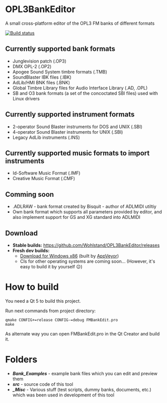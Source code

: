 # OPL3BankEditor
A small cross-platform editor of the OPL3 FM banks of different formats

[![Build status](https://ci.appveyor.com/api/projects/status/llbyd0blk0i7amih?svg=true)](https://ci.appveyor.com/project/Wohlstand/opl3bankeditor)

## Currently supported bank formats
* Junglevision patch (.OP3)
* DMX OPL-2 (.OP2)
* Apogee Sound System timbre formats (.TMB)
* SoundBlaster IBK files (.IBK)
* AdLib/HMI BNK files (.BNK)
* Global Timbre Library files for Audio Interface Library (.AD, .OPL)
* SB and O3 bank formats (a set of the concoctated SBI files) used with Linux drivers

## Currently supported instrument formats
* 2-operator Sound Blaster instruments for DOS and UNIX (.SBI)
* 4-operator Sound Blaster instruments for UNIX (.SBI)
* Legacy AdLib instruments (.INS)

## Currently supported music formats to import instruments
* Id-Software Music Format (.IMF)
* Creative Music Format (.CMF)

## Comming soon
* .ADLRAW - bank format created by Bisquit - author of ADLMIDI utiltiy
* Own bank format which supports all parameters provided by editor, and also implement support for GS and XG standard into ADLMIDI

## Download
* **Stable builds:** https://github.com/Wohlstand/OPL3BankEditor/releases
* **Fresh dev builds:**
  * [Download for Windows x86](http://wohlsoft.ru/docs/_laboratory/_Builds/win32/opl3-bank-editor/opl3-bank-editor-dev-win32.zip) (built by [AppVeyor](https://ci.appveyor.com/project/Wohlstand/opl3bankeditor))
  * CIs for other operating systems are coming soon... (However, it's easy to build it by yourself :wink:)

# How to build
You need a Qt 5 to build this project.

Run next commands from project directory:
```
qmake CONFIG+=release CONFIG-=debug FMBankEdit.pro
make
```

As alternate way you can open FMBankEdit.pro in the Qt Creator and build it.

# Folders
* ***Bank_Examples*** - example bank files which you can edit and preview them
* ***src*** - source code of this tool
* ***_Misc*** - Various stuff (test scripts, dummy banks, documents, etc.) which was been used in development of this tool

